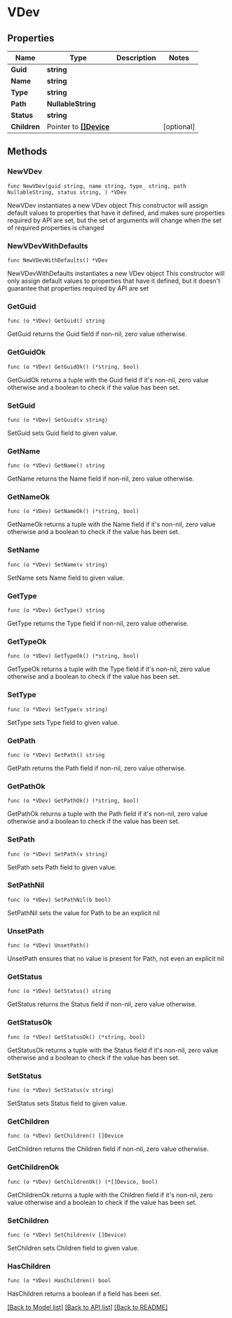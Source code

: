 # VDev

## Properties

Name | Type | Description | Notes
------------ | ------------- | ------------- | -------------
**Guid** | **string** |  | 
**Name** | **string** |  | 
**Type** | **string** |  | 
**Path** | **NullableString** |  | 
**Status** | **string** |  | 
**Children** | Pointer to [**[]Device**](Device.md) |  | [optional] 

## Methods

### NewVDev

`func NewVDev(guid string, name string, type_ string, path NullableString, status string, ) *VDev`

NewVDev instantiates a new VDev object
This constructor will assign default values to properties that have it defined,
and makes sure properties required by API are set, but the set of arguments
will change when the set of required properties is changed

### NewVDevWithDefaults

`func NewVDevWithDefaults() *VDev`

NewVDevWithDefaults instantiates a new VDev object
This constructor will only assign default values to properties that have it defined,
but it doesn't guarantee that properties required by API are set

### GetGuid

`func (o *VDev) GetGuid() string`

GetGuid returns the Guid field if non-nil, zero value otherwise.

### GetGuidOk

`func (o *VDev) GetGuidOk() (*string, bool)`

GetGuidOk returns a tuple with the Guid field if it's non-nil, zero value otherwise
and a boolean to check if the value has been set.

### SetGuid

`func (o *VDev) SetGuid(v string)`

SetGuid sets Guid field to given value.


### GetName

`func (o *VDev) GetName() string`

GetName returns the Name field if non-nil, zero value otherwise.

### GetNameOk

`func (o *VDev) GetNameOk() (*string, bool)`

GetNameOk returns a tuple with the Name field if it's non-nil, zero value otherwise
and a boolean to check if the value has been set.

### SetName

`func (o *VDev) SetName(v string)`

SetName sets Name field to given value.


### GetType

`func (o *VDev) GetType() string`

GetType returns the Type field if non-nil, zero value otherwise.

### GetTypeOk

`func (o *VDev) GetTypeOk() (*string, bool)`

GetTypeOk returns a tuple with the Type field if it's non-nil, zero value otherwise
and a boolean to check if the value has been set.

### SetType

`func (o *VDev) SetType(v string)`

SetType sets Type field to given value.


### GetPath

`func (o *VDev) GetPath() string`

GetPath returns the Path field if non-nil, zero value otherwise.

### GetPathOk

`func (o *VDev) GetPathOk() (*string, bool)`

GetPathOk returns a tuple with the Path field if it's non-nil, zero value otherwise
and a boolean to check if the value has been set.

### SetPath

`func (o *VDev) SetPath(v string)`

SetPath sets Path field to given value.


### SetPathNil

`func (o *VDev) SetPathNil(b bool)`

 SetPathNil sets the value for Path to be an explicit nil

### UnsetPath
`func (o *VDev) UnsetPath()`

UnsetPath ensures that no value is present for Path, not even an explicit nil
### GetStatus

`func (o *VDev) GetStatus() string`

GetStatus returns the Status field if non-nil, zero value otherwise.

### GetStatusOk

`func (o *VDev) GetStatusOk() (*string, bool)`

GetStatusOk returns a tuple with the Status field if it's non-nil, zero value otherwise
and a boolean to check if the value has been set.

### SetStatus

`func (o *VDev) SetStatus(v string)`

SetStatus sets Status field to given value.


### GetChildren

`func (o *VDev) GetChildren() []Device`

GetChildren returns the Children field if non-nil, zero value otherwise.

### GetChildrenOk

`func (o *VDev) GetChildrenOk() (*[]Device, bool)`

GetChildrenOk returns a tuple with the Children field if it's non-nil, zero value otherwise
and a boolean to check if the value has been set.

### SetChildren

`func (o *VDev) SetChildren(v []Device)`

SetChildren sets Children field to given value.

### HasChildren

`func (o *VDev) HasChildren() bool`

HasChildren returns a boolean if a field has been set.


[[Back to Model list]](../README.md#documentation-for-models) [[Back to API list]](../README.md#documentation-for-api-endpoints) [[Back to README]](../README.md)


